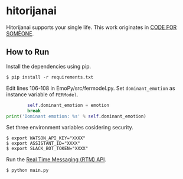 # hitorijanai

Hitorijanai supports your single life. This work originates in [CODE FOR SOMEONE](https://talent.supporterz.jp/events/2cdd4c2d-7efd-40d1-9887-59500928e3f2).

## How to Run

Install the dependencies using pip.

```
$ pip install -r requirements.txt
```

Edit lines 106-108 in EmoPy/src/fermodel.py. Set `dominant_emotion` as instance variable of `FERModel`.

```python
        self.dominant_emotion = emotion                                                                                                                                                              
        break
print('Dominant emotion: %s' % self.dominant_emotion)
```

Set three environment variables cosidering security.

```
$ export WATSON_API_KEY="XXXX"
$ export ASSISTANT_ID="XXXX"
$ export SLACK_BOT_TOKEN="XXXX"
```

Run the [Real Time Messaging (RTM) API](https://api.slack.com/rtm).

```
$ python main.py
```